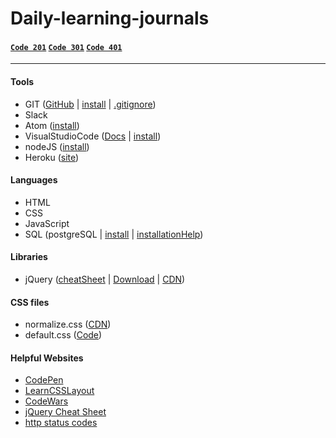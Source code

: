 # Daily-learning-journals

#### [`Code 201`](Code%20201/201_README.md) [`Code 301`](/Code%20301/301_README.md) [`Code 401`](Code%20401/401_README.md)
<hr>

#### Tools
- GIT ([GitHub](https://github.com/) | [install](https://git-scm.com/book/en/v2/Getting-Started-Installing-Git) | [.gitignore](https://www.gitignore.io/))
- Slack
- Atom ([install](https://atom.io/))
- VisualStudioCode ([Docs](https://code.visualstudio.com/docs) | [install](https://code.visualstudio.com/Download))
- nodeJS ([install](https://nodejs.org/en/download/))
- Heroku ([site](https://dashboard.heroku.com/))

#### Languages
- HTML
- CSS
- JavaScript
- SQL (postgreSQL | [install](https://www.postgresql.org/download/) | [installationHelp](http://www.postgresqltutorial.com/install-postgresql/))

#### Libraries
- jQuery ([cheatSheet](https://oscarotero.com/jquery/) | [Download](http://jquery.com/download/) | [CDN](https://code.jquery.com/))

#### CSS files
- normalize.css ([CDN](https://cdnjs.com/libraries/normalize))
- default.css ([Code](https://cssreset.com/scripts/eric-meyer-reset-css/))

#### Helpful Websites
- [CodePen](https://codepen.io/)
- [LearnCSSLayout](http://learnlayout.com/)
- [CodeWars](https://www.codewars.com)
- [jQuery Cheat Sheet](https://oscarotero.com/jquery/)
- [http status codes](https://en.wikipedia.org/wiki/List_of_HTTP_status_codes)
